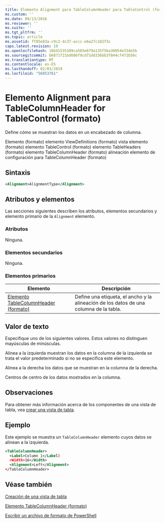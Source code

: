 ```yaml
---
title: Elemento Alignment para TableColumnHeader para TableControl (formato) | Microsoft Docs
ms.custom: ''
ms.date: 09/13/2016
ms.reviewer: ''
ms.suite: ''
ms.tgt_pltfrm: ''
ms.topic: article
ms.assetid: ff85e83a-c9c2-4c37-accc-e6a27c182f3c
caps.latest.revision: 19
ms.openlocfilehash: 16b41535109ca503e679a135f5ba30054e33de5b
ms.sourcegitcommit: b6871f21bd666f9cd71dd336bb3f844cf472b56c
ms.translationtype: MT
ms.contentlocale: es-ES
ms.lasthandoff: 02/03/2019
ms.locfileid: "56853761"
---
```

# <a name="alignment-element-for-tablecolumnheader-for-tablecontrol-format"></a>Elemento Alignment para TableColumnHeader for TableControl (formato)

Define cómo se muestran los datos en un encabezado de columna.

Elemento (formato) elemento ViewDefinitions (formato) vista elemento (formato) elemento TableControl (formato) elemento TableHeaders (formato) elemento TableColumnHeader (formato) alineación elemento de configuración para TableColumnHeader (formato)

## <a name="syntax"></a>Sintaxis

```xml
<Alignment>AlignmentType</Alignment>
```

## <a name="attributes-and-elements"></a>Atributos y elementos

Las secciones siguientes describen los atributos, elementos secundarios y elemento primario de la `Alignment` elemento.

### <a name="attributes"></a>Atributos

Ninguna.

### <a name="child-elements"></a>Elementos secundarios

Ninguna.

### <a name="parent-elements"></a>Elementos primarios

|Elemento|Descripción|
|-------------|-----------------|
|[Elemento TableColumnHeader (formato)](./tablecolumnheader-element-format.md)|Define una etiqueta, el ancho y la alineación de los datos de una columna de la tabla.|

## <a name="text-value"></a>Valor de texto

Especifique uno de los siguientes valores. Estos valores no distinguen mayúsculas de minúsculas.

Alinea a la izquierda muestran los datos en la columna de la izquierda se trata el valor predeterminado si no se especifica este elemento.

Alinea a la derecha los datos que se muestran en la columna de la derecha.

Centros de centro de los datos mostrados en la columna.

## <a name="remarks"></a>Observaciones

Para obtener más información acerca de los componentes de una vista de tabla, vea [crear una vista de tabla](./creating-a-table-view.md).

## <a name="example"></a>Ejemplo

Este ejemplo se muestra un `TableColumnHeader` elemento cuyos datos se alinean a la izquierda.

```xml
<TableColumnHeader>
  <Label>Column 1</Label)
  <Width>16</Width>
  <Alignment>Left</Alignment>
</TableColumnHeader>
```

## <a name="see-also"></a>Véase también

[Creación de una vista de tabla](./creating-a-table-view.md)

[Elemento TableColumnHeader (formato)](./tablecolumnheader-element-format.md)

[Escribir un archivo de formato de PowerShell](./writing-a-powershell-formatting-file.md)
